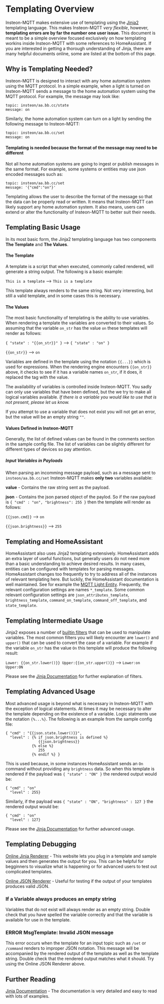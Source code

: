 # Templating Overview
Insteon-MQTT makes extensive use of templating using the [Jinja2](https://jinja.palletsprojects.com/en/2.11.x/) templating language.  This makes Insteon-MQTT _very flexible_, however, __templating errors are by far the number one user issue.__ This document is meant to be a simple overview focused exclusively on how templating workins inside Insteon-MQTT with some references to HomeAssistant.  If you are interested in getting a thorough understanding of Jinja, there are many helpful documents online, some are listed at the bottom of this page.

## Why is Templating Needed?
Insteon-MQTT is designed to interact with any home automation system using the MQTT protocol.  In a simple example, when a light is turned on Insteon-MQTT sends a message to the home automation system using the MQTT protocol.  For example, the message may look like:
```
topic: insteon/aa.bb.cc/state
message: on
```

Similarly, the home automation system can turn on a light by sending the following message to Insteon-MQTT:
```
topic: insteon/aa.bb.cc/set
message: on
```

#### Templating is needed because the format of the message may need to be different
Not all home automation systems are going to ingest or publish messages in the same format.  For example, some systems or entities may use json encoded messages such as:
```
topic: insteon/aa.bb.cc/set
message: '{"cmd":"on"}'
```

Templating allows the user to describe the format of the message so that the data can be properly read or written.  It means that Insteon-MQTT can likely support any home automation system.  It also means, users can extend or alter the functionality of Insteon-MQTT to better suit their needs.

## Templating Basic Usage
In its most basic form, the Jinja2 templating language has two components __The Template__ and __The Values__.

#### The Template
A template is a script that when executed, commonly called rendered, will generate a string output.  The following is a basic example:

`This is a template` --> `This is a template`

This template always renders to the same string.  Not very interesting, but still a valid template, and in some cases this is necessary.

#### The Values
The most basic functionality of templating is the ability to use variables.  When rendering a template the variables are converted to their values.  So assuming that the variable `on_str` has the value `on` these templates will render as follows:

`{ "state" : "{{on_str}}" }` --> `{ "state" : "on" }`

`{{on_str}}` --> `on`

Variables are defined in the template using the notation `{{...}}` which is used for expressions.  When the rendering engine encounters `{{on_str}}` above, it checks to see if it has a variable names `on_str`, if it does, it replaced the tag with the value.

The availability of variables is controlled inside Insteon-MQTT.  You sadly can only use variables that have been defined, but the we try to make all logical variables available.  _If there is a variable you would like to use that is not present, please let us know._

If you attempt to use a variable that does not exist you will not get an error, but the value will be an empty string `""`.

#### Values Defined in Insteon-MQTT
Generally, the list of defined values can be found in the comments section in the sample config file.  The list of variables can be slightly different for different types of devices so pay attention.

##### Input Variables in Payloads
When parsing an incomming message payload, such as a message sent to `insteon/aa.bb.cc/set` Insteon-MQTT makes __only two__ variables available:

__value__ - Contains the raw string sent as the payload.

__json__ - Contains the json parsed object of the paylod.  So if the raw payload is `{ "cmd" : "on", "brightness": 255 }` then the template will render as follows:

`{{json.cmd}}` --> `on`

`{{json.brightness}}` --> `255`

## Templating and HomeAssistant

HomeAssistant also uses Jinja2 templating extensively.  HomeAssistant adds an extra layer of useful functions, but generally users do not need more than a basic understanding to achieve desired results.  In many cases, entities can be configured with templates for parsing messages.  HomeAssistant changes too frequently to try to address all of the instances of relevant templating here.  But luckily, the HomeAssistant documentation is well maintained.  See for example the [MQTT Light Entity](https://www.home-assistant.io/integrations/light.mqtt).  Frequently, the relevant configuration settings are names `*_template`.  Some common relevant configuration settings are `json_attributes_template`, `brightness_template`, `command_on_template`, `command_off_template`, and `state_template`.

## Templating Intermediate Usage
Jinja2 exposes a number of [builtin filters](https://jinja.palletsprojects.com/en/2.11.x/templates/#list-of-builtin-filters) that can be used to manipulate variables.  The most common filters you will likely encounter are `lower()` and `upper()` that can be used to convert the case of a variable.  For example if the variable `on_str` has the value `On` this template will produce the following result:

`Lower: {{on_str.lower()}} Upper:{{on_str.upper()}}` --> `Lower:on Upper:ON`

Please see the [Jinja Documentation](https://jinja.palletsprojects.com/en/2.11.x/templates/) for further explanation of filters.

## Templating Advanced Usage
Most advanced usage is beyond what is necessary in Insteon-MQTT with the exception of logical statements.  At times it may be necessary to alter the template depending on the existence of a variable.  Logic statments use the notation `{%...%}`.  The following is an example from the sample config file:

```
{ "cmd" : "{{json.state.lower()}}",
  "level" : {% if json.brightness is defined %}
               {{json.brightness}}
            {% else %}
               255
            {% endif %} }
```

This is used because, in some instances HomeAssistant sends an `On` command without providing any `brightness` data.  So when this template is rendered if the payload was `{ "state" : "ON" }` the rendered output would be:

```
{ "cmd" : "on"
  "level" : 255}
```

Similarly, if the payload was `{ "state" : "ON", "brightness" : 127 }` the rendered output would be:

```
{ "cmd" : "on"
  "level" : 127}
```

Please see the [Jinja Documentation](https://jinja.palletsprojects.com/en/2.11.x/templates/) for further advanced usage.

## Templating Debugging

[Online Jinja Renderer](https://cryptic-cliffs-32040.herokuapp.com/) - This website lets you plug in a template and sample values and then generates the output for you.  This can be helpful for begginners to visualize what is happening or for advanced users to test out complicated templates.

[Online JSON Renderer](https://jsonformatter.curiousconcept.com/) - Useful for testing if the output of your templates produces valid JSON.

### If a Variable always produces an empty string
Variables that do not exist will always render as an empty string.  Double check that you have spelled the variable correctly and that the variable is available for use in the template.

### ERROR MsgTemplate: Invalid JSON message
This error occurs when the template for an input topic such as `/set` or `/command` renders to improper JSON notation.  This message will be accompanied by the rendered output of the template as well as the template string.  Double check that the rendered output matches what it should. Try using the Online JSON Renderer above.

## Further Reading

[Jinja Documentation](https://jinja.palletsprojects.com/en/2.11.x/templates/) - The documentation is very detailed and easy to read with lots of examples.
